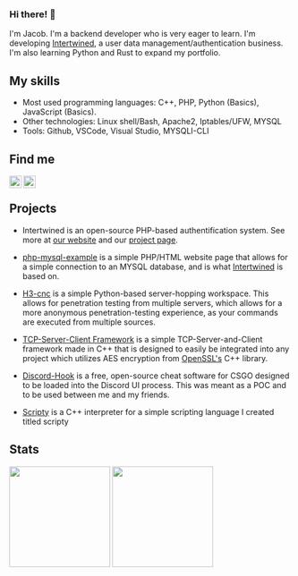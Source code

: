 ### Hi there! 👋

I'm Jacob. I'm a backend developer who is very eager to learn. I'm developing [Intertwined](https://intertwined.solutions/), a user data management/authentication business. I'm also learning Python and Rust to expand my portfolio. 

## My skills

- Most used programming languages: C++, PHP, Python (Basics), JavaScript (Basics).
- Other technologies: Linux shell/Bash, Apache2, Iptables/UFW, MYSQL
- Tools: Github, VSCode, Visual Studio, MYSQLI-CLI

## Find me
[<img align="left" alt="Website" width="22px" src="https://cdn.jsdelivr.net/npm/simple-icons@v3/icons/discord.svg" />](https://discord.com/invite/Hj85REktRD)
[<img align="left" alt="Website" width="22px" src="https://cdn.jsdelivr.net/npm/simple-icons@v3/icons/gmail.svg" />](mailto:3e18amn20@protonmail.com)

</br>


## Projects

- Intertwined is an open-source PHP-based authentification system. See more at [our website](https://intertwined.solutions/) and our [project page](https://github.com/UntitledEntity/intertwined-web).

- [php-mysql-example](https://github.com/UntitledEntity/php-mysql-example) is a simple PHP/HTML website page that allows for a simple connection to an MYSQL database, and is what [Intertwined](https://intertwined.solutions) is based on. 
 
- [H3-cnc](https://github.com/UntitledEntity/H3-cnc) is a simple Python-based server-hopping workspace. This allows for penetration testing from multiple servers, which allows for a more anonymous penetration-testing experience, as your commands are executed from multiple sources.

- [TCP-Server-Client Framework](https://github.com/UntitledEntity/TCP-Server-Client-FW) is a simple TCP-Server-and-Client framework made in C++ that is designed to easily be integrated into any project which utilizes AES encryption from [OpenSSL's](https://www.openssl.org/) C++ library.
 
- [Discord-Hook](https://github.com/UntitledEntity/Discord-Hook) is a free, open-source cheat software for CSGO designed to be loaded into the Discord UI process. This was meant as a POC and to be used between me and my friends.

- [Scripty](https://github.com/UntitledEntity/Scripty-Interpreter) is a C++ interpreter for a simple scripting language I created titled scripty

## Stats

<p>

<img height="180em" src="https://github-readme-stats.vercel.app/api?username=untitledentity&show_icons=true&theme=dracula">
<img height="180em" src="https://github-readme-stats.vercel.app/api/top-langs/?username=untitledentity&show_icons=true&theme=dracula&layout=donut">

</p>
